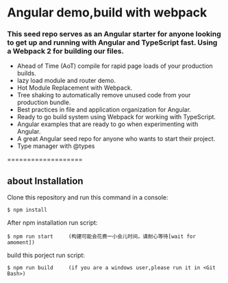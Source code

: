 # Angular demo,build with webpack

### This seed repo serves as an Angular starter for anyone looking to get up and running with Angular and TypeScript fast. Using a Webpack 2 for building our files.

- Ahead of Time (AoT) compile for rapid page loads of your production builds.
- lazy load module and router demo.
- Hot Module Replacement with Webpack.
- Tree shaking to automatically remove unused code from your production bundle.
- Best practices in file and application organization for Angular.
- Ready to go build system using Webpack for working with TypeScript.
- Angular examples that are ready to go when experimenting with Angular.
- A great Angular seed repo for anyone who wants to start their project.
- Type manager with @types

===================

about Installation
------------

Clone this repository and run this command in a console:

    $ npm install

After npm installation run script:

    $ npm run start     (构建可能会花费一小会儿时间，请耐心等待[wait for amoment])

build this porject run script:

    $ npm run build     (if you are a windows user,please run it in <Git Bash>)

